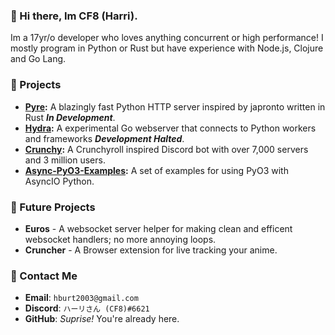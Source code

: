 ### 👋 Hi there, Im CF8 (Harri).
Im a 17yr/o developer who loves anything concurrent or high performance! I mostly program in Python or Rust but have experience with Node.js, Clojure and Go Lang.

### 🚀 Projects

- **[Pyre](https://github.com/Project-Dream-Weaver/Pyre):** A blazingly fast Python HTTP server inspired by japronto written in Rust **_In Development_**.
- **[Hydra](https://github.com/Project-Dream-Weaver/Hydra):** A experimental Go webserver that connects to Python workers and frameworks **_Development Halted_**.
- **[Crunchy](https://github.com/ChillFish8/Crunchy):** A Crunchyroll inspired Discord bot with over 7,000 servers and 3 million users.
- **[Async-PyO3-Examples](https://github.com/ChillFish8/Async-PyO3-Examples):** A set of examples for using PyO3 with AsyncIO Python.

### 🌠 Future Projects
- **Euros** - A websocket server helper for making clean and efficent websocket handlers; no more annoying loops.
- **Cruncher** - A Browser extension for live tracking your anime.

### 📧 Contact Me
- **Email**: `hburt2003@gmail.com`
- **Discord**: `ハーリさん (CF8)#6621`
- **GitHub**: *Suprise!* You're already here.
